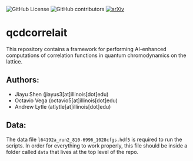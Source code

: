 ![GitHub License](https://img.shields.io/github/license/ovega14/qcdcorrelait) ![GitHub contributors](https://img.shields.io/github/contributors-anon/ovega14/qcdcorrelait) [![arXiv](https://img.shields.io/badge/arXiv-2412.21147-b31b1b.svg)](https://arxiv.org/abs/2412.21147)


# qcdcorrelait
This repository contains a framework for performing AI-enhanced computations of correlation functions in quantum chromodynamics on the lattice.

## Authors:
- Jiayu Shen (jiayus3[at]illinois[dot]edu)
- Octavio Vega (octavio5[at]illinois[dot]edu)
- Andrew Lytle (atlytle[at]illinois[dot]edu)

## Data:
The data file `l64192a_run2_810-6996_1028cfgs.hdf5` is required to run the scripts. In order for everything to work properly, this file should be inside a folder called `data` that lives at the top level of the repo.
